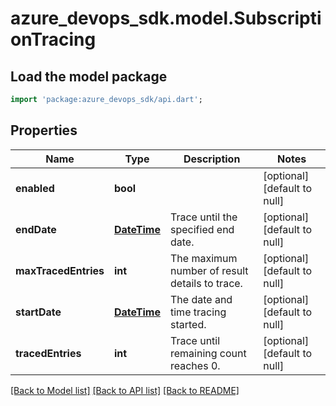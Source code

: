 # azure_devops_sdk.model.SubscriptionTracing

## Load the model package
```dart
import 'package:azure_devops_sdk/api.dart';
```

## Properties
Name | Type | Description | Notes
------------ | ------------- | ------------- | -------------
**enabled** | **bool** |  | [optional] [default to null]
**endDate** | [**DateTime**](DateTime.md) | Trace until the specified end date. | [optional] [default to null]
**maxTracedEntries** | **int** | The maximum number of result details to trace. | [optional] [default to null]
**startDate** | [**DateTime**](DateTime.md) | The date and time tracing started. | [optional] [default to null]
**tracedEntries** | **int** | Trace until remaining count reaches 0. | [optional] [default to null]

[[Back to Model list]](../README.md#documentation-for-models) [[Back to API list]](../README.md#documentation-for-api-endpoints) [[Back to README]](../README.md)


